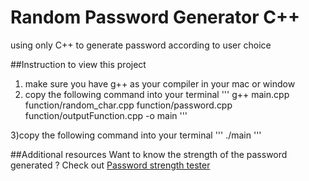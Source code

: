 # Random Password Generator C++
using only C++ to generate password according to user choice 


##Instruction to view this project 
1) make sure you have g++ as your compiler in your mac or window 
2) copy the following command into your terminal
'''
g++ main.cpp function/random_char.cpp function/password.cpp function/outputFunction.cpp  -o main
'''

3)copy the following command into your terminal
 '''
 ./main
 '''
 
 ##Additional resources
Want to know the strength of the password generated ? Check out [Password strength tester](https://www.passwordmonster.com) 


